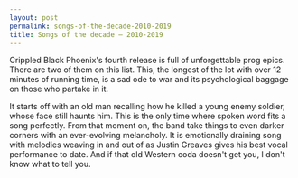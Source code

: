 ```yaml
---
layout: post
permalink: songs-of-the-decade-2010-2019
title: Songs of the decade — 2010-2019
---
```

Crippled Black Phoenix's fourth release is full of unforgettable prog epics. There are two of them on this list. This, the longest of the lot with over 12 minutes of running time, is a sad ode to war and its psychological baggage on those who partake in it.

It starts off with an old man recalling how he killed a young enemy soldier, whose face still haunts him. This is the only time where spoken word fits a song perfectly. From that moment on, the band take things to even darker corners with an ever-evolving melancholy. It is emotionally draining song with melodies weaving in and out of as Justin Greaves gives his best vocal performance to date. And if that old Western coda doesn't get you, I don't know what to tell you. 